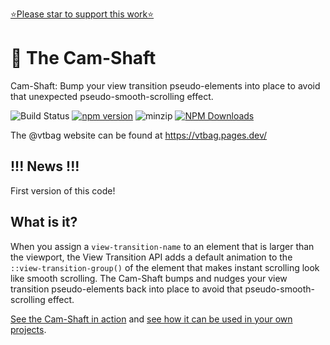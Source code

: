 [⭐️Please star to support this work⭐️](https://github.com/vtbag/cam-shaft)

# 🐫 The Cam-Shaft

Cam-Shaft: Bump your view transition pseudo-elements into place to avoid that unexpected pseudo-smooth-scrolling effect.

![Build Status](https://github.com/vtbag/cam-shaft/actions/workflows/run-build.yml/badge.svg)
[![npm version](https://img.shields.io/npm/v/@vtbag/cam-shaft/latest)](https://www.npmjs.com/package/@vtbag/cam-shaft)
![minzip](https://badgen.net/bundlephobia/minzip/@vtbag/cam-shaft)
[![NPM Downloads](https://img.shields.io/npm/dw/@vtbag/cam-shaft)](https://www.npmjs.com/package/@vtbag/cam-shaft)

The @vtbag website can be found at https://vtbag.pages.dev/

## !!! News !!!

First version of this code!

<!-- For details see the [CHANGELOG](https://github.com/vtbag/cam-shaft/blob/main/CHANGELOG.md) -->


## What is it?

When you assign a `view-transition-name` to an element that is larger than the viewport, the View Transition API adds a default animation to the `::view-transition-group()` of the element that makes instant scrolling look like smooth scrolling. The Cam-Shaft bumps and nudges your view transition pseudo-elements back into place to avoid that pseudo-smooth-scrolling effect.

[See the Cam-Shaft in action](https://vtbag.pages.dev/shaft-demo2/1/) and [see how it can be used in your own projects](https://vtbag.pages.dev/tools/cam-shaft/).